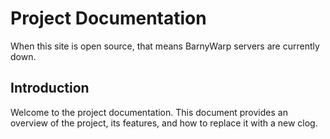 # Project Documentation
When this site is open source, that means BarnyWarp servers are currently down.
## Introduction
Welcome to the project documentation. This document provides an overview of the project, its features, and how to replace it with a new clog.